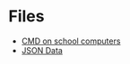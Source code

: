 <link rel="stylesheet" href="/athene/static/styles/standard.css">

# Files

- [CMD on school computers](cmd.bat "Script to open command prompt")
- [JSON Data](data.json "Raw Json Data")

